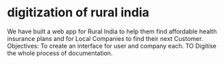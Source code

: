 # digitization of rural india
We have built a web app for Rural India to help them find affordable health insurance plans and for Local Companies to find their next Customer.
Objectives:
To create an interface for user and company each.
TO Digitise the whole process of documentation.


